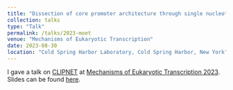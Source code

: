 ```yaml
---
title: "Dissection of core promoter architecture through single nucleotide-resolution modeling of transcription initiation"
collection: talks
type: "Talk"
permalink: /talks/2023-moet
venue: "Mechanisms of Eukaryotic Transcription"
date: 2023-08-30
location: "Cold Spring Harbor Laboratory, Cold Spring Harbor, New York"
---
```


I gave a talk on [CLIPNET](https://adamyhe.github.io/adamyhe/publication/2024_clipnet) at [Mechanisms of Eukaryotic Transcription 2023](https://meetings.cshl.edu/meetings.aspx?meet=moet&year=23). Slides can be found [here](http://adamyhe.github.io/files/adamhe_mechanisms2023.pdf).
